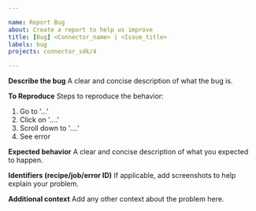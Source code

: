 ```yaml
---

name: Report Bug
about: Create a report to help us improve
title: [Bug] <Connector_name> | <Issue_title>
labels: bug
projects: connector_sdk/4

---
```


**Describe the bug**
A clear and concise description of what the bug is.

**To Reproduce**
Steps to reproduce the behavior:
1. Go to '...'
2. Click on '....'
3. Scroll down to '....'
4. See error

**Expected behavior**
A clear and concise description of what you expected to happen.


**Identifiers (recipe/job/error ID)**
If applicable, add screenshots to help explain your problem.


**Additional context**
Add any other context about the problem here.
